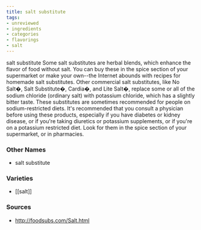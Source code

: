 ```yaml
---
title: salt substitute
tags:
- unreviewed
- ingredients
- categories
- flavorings
- salt
---
```

salt substitute Some salt substitutes are herbal blends, which enhance the flavor of food without salt. You can buy these in the spice section of your supermarket or make your own--the Internet abounds with recipes for homemade salt substitutes. Other commercial salt substitutes, like No Salt�, Salt Substitute�, Cardia�, and Lite Salt�, replace some or all of the sodium chloride (ordinary salt) with potassium chloride, which has a slightly bitter taste. These substitutes are sometimes recommended for people on sodium-restricted diets. It's recommended that you consult a physician before using these products, especially if you have diabetes or kidney disease, or if you're taking diuretics or potassium supplements, or if you're on a potassium restricted diet. Look for them in the spice section of your supermarket, or in pharmacies.

### Other Names

* salt substitute

### Varieties

* [[salt]]

### Sources
* http://foodsubs.com/Salt.html
